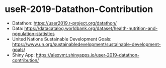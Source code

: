 # useR-2019-Datathon-Contribution

- Datathon: https://user2019.r-project.org/datathon/
- Data: https://datacatalog.worldbank.org/dataset/health-nutrition-and-population-statistics
- United Nations Sustainable Development Goals: https://www.un.org/sustainabledevelopment/sustainable-development-goals/
- Shiny App: https://alexvmt.shinyapps.io/user-2019-datathon-contribution/
